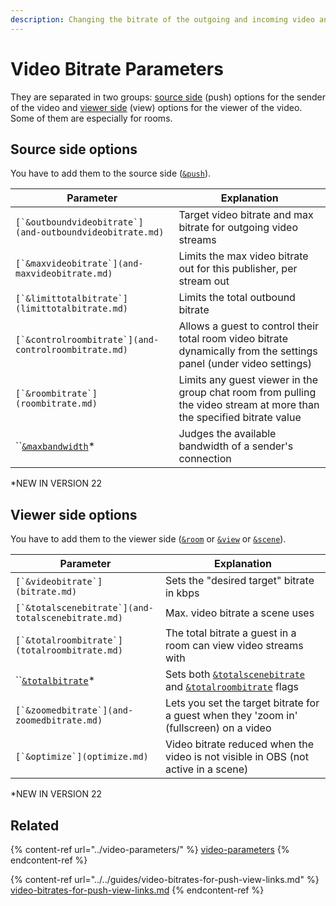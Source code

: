 ```yaml
---
description: Changing the bitrate of the outgoing and incoming video and for rooms
---
```


# Video Bitrate Parameters

They are separated in two groups: [source side](./#source-side-options) (push) options for the sender of the video and [viewer side](./#viewer-side-options) (view) options for the viewer of the video. Some of them are especially for rooms.

## Source side options

You have to add them to the source side ([`&push`](../../source-settings/push.md)).

| Parameter                                                  | Explanation                                                                                                           |
| ---------------------------------------------------------- | --------------------------------------------------------------------------------------------------------------------- |
| ``[`&outboundvideobitrate`](and-outboundvideobitrate.md)`` | Target video bitrate and max bitrate for outgoing video streams                                                       |
| ``[`&maxvideobitrate`](and-maxvideobitrate.md)``           | Limits the max video bitrate out for this publisher, per stream out                                                   |
| ``[`&limittotalbitrate`](limittotalbitrate.md)``           | Limits the total outbound bitrate                                                                                     |
| ``[`&controlroombitrate`](and-controlroombitrate.md)``     | Allows a guest to control their total room video bitrate dynamically from the settings panel (under video settings)   |
| ``[`&roombitrate`](roombitrate.md)``                       | Limits any guest viewer in the group chat room from pulling the video stream at more than the specified bitrate value |
| ``[`&maxbandwidth`](and-maxbandwidth.md)\*                 | Judges the available bandwidth of a sender's connection                                                               |

\*NEW IN VERSION 22

## **Viewer side options**

You have to add them to the viewer side ([`&room`](../../general-settings/room.md) or [`&view`](../view-parameters/view.md) or [`&scene`](../view-parameters/scene.md)).

| Parameter                                            | Explanation                                                                                                     |
| ---------------------------------------------------- | --------------------------------------------------------------------------------------------------------------- |
| ``[`&videobitrate`](bitrate.md)``                    | Sets the "desired target" bitrate in kbps                                                                       |
| ``[`&totalscenebitrate`](and-totalscenebitrate.md)`` | Max. video bitrate a scene uses                                                                                 |
| ``[`&totalroombitrate`](totalroombitrate.md)``       | The total bitrate a guest in a room can view video streams with                                                 |
| ``[`&totalbitrate`](and-totalbitrate.md)\*           | Sets both [`&totalscenebitrate`](and-totalscenebitrate.md) and [`&totalroombitrate`](totalroombitrate.md) flags |
| ``[`&zoomedbitrate`](and-zoomedbitrate.md)``         | Lets you set the target bitrate for a guest when they 'zoom in' (fullscreen) on a video                         |
| ``[`&optimize`](optimize.md)``                       | Video bitrate reduced when the video is not visible in OBS (not active in a scene)                              |

\*NEW IN VERSION 22

## Related

{% content-ref url="../video-parameters/" %}
[video-parameters](../video-parameters/)
{% endcontent-ref %}

{% content-ref url="../../guides/video-bitrates-for-push-view-links.md" %}
[video-bitrates-for-push-view-links.md](../../guides/video-bitrates-for-push-view-links.md)
{% endcontent-ref %}
